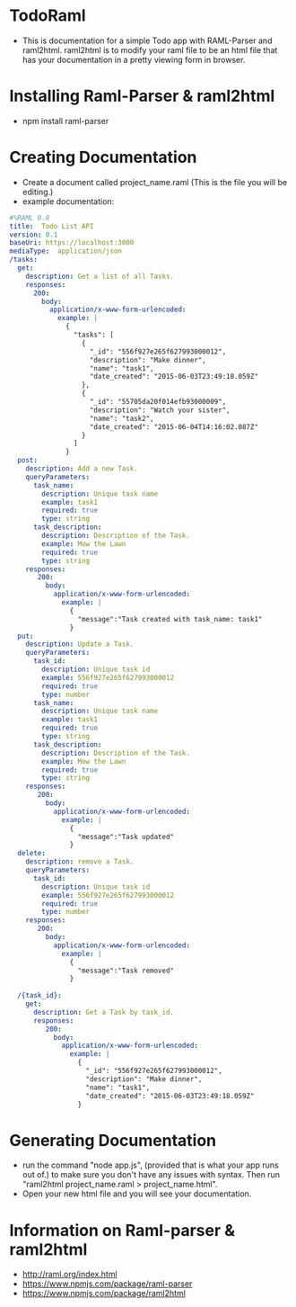 # TodoRaml
- This is documentation for a simple Todo app with RAML-Parser and raml2html. raml2html is to modify your raml file to be an html file that has your documentation in a pretty viewing form in browser.

# Installing Raml-Parser & raml2html
- npm install raml-parser

# Creating Documentation 
- Create a document called project_name.raml (This is the file you will be editing.) 
- example documentation:
```yaml
#%RAML 0.8
title:  Todo List API
version: 0.1
baseUri: https://localhost:3000
mediaType:  application/json
/tasks:
  get:
    description: Get a list of all Tasks.
    responses:
      200:
        body:
          application/x-www-form-urlencoded:
            example: |
              {
                "tasks": [
                  {
                    "_id": "556f927e265f627993000012",
                    "description": "Make dinner",
                    "name": "task1",
                    "date_created": "2015-06-03T23:49:18.059Z"
                  },
                  {
                    "_id": "55705da20f014efb93000009",
                    "description": "Watch your sister",
                    "name": "task2",
                    "date_created": "2015-06-04T14:16:02.087Z"
                  }
                ]
              }
  post:
    description: Add a new Task.
    queryParameters:
      task_name:
        description: Unique task name
        example: task1
        required: true
        type: string
      task_description:
        description: Description of the Task.
        example: Mow the Lawn
        required: true
        type: string
    responses:
       200:
         body:
           application/x-www-form-urlencoded:
             example: |
               {
                 "message":"Task created with task_name: task1"
               } 
  put:
    description: Update a Task.
    queryParameters:
      task_id:
        description: Unique task id
        example: 556f927e265f627993000012
        required: true
        type: number
      task_name:
        description: Unique task name
        example: task1
        required: true
        type: string
      task_description:
        description: Description of the Task.
        example: Mow the Lawn
        required: true
        type: string
    responses:
       200:
         body:
           application/x-www-form-urlencoded:
             example: |
               {
                 "message":"Task updated"
               }
  delete:
    description: remove a Task.
    queryParameters:
      task_id:
        description: Unique task id
        example: 556f927e265f627993000012
        required: true
        type: number
    responses:
       200:
         body:
           application/x-www-form-urlencoded:
             example: |
               {
                 "message":"Task removed"
               }
  
  /{task_id}:
    get:
      description: Get a Task by task_id.
      responses:
         200:
           body:
             application/x-www-form-urlencoded:
               example: |
                 {
                   "_id": "556f927e265f627993000012",
                   "description": "Make dinner",
                   "name": "task1",
                   "date_created": "2015-06-03T23:49:18.059Z"
                 }
```

# Generating Documentation
- run the command "node app.js", (provided that is what your app runs out of.) to make sure you don't have any issues with syntax. Then run "raml2html project_name.raml > project_name.html".
- Open your new html file and you will see your documentation.

# Information on Raml-parser & raml2html
- http://raml.org/index.html
- https://www.npmjs.com/package/raml-parser
- https://www.npmjs.com/package/raml2html


